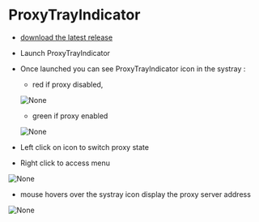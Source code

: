 # ProxyTrayIndicator

- [download the latest release](https://github.com/Daudre-Vignier-Charles/ProxyTrayIndicator/releases/latest)
- Launch ProxyTrayIndicator
- Once launched you can see ProxyTrayIndicator icon in the systray :
  - red if proxy disabled,
  
  ![None](https://user-images.githubusercontent.com/17654421/53884729-8c61ea80-401c-11e9-9c95-1e1d10fb56c0.png)
  - green if proxy enabled
  
  ![None](https://user-images.githubusercontent.com/17654421/53884794-a8658c00-401c-11e9-9ae7-accfac680a2e.png)

- Left click on icon to switch proxy state
- Right click to access menu

![None](https://user-images.githubusercontent.com/17654421/53895036-6e52b500-4031-11e9-84d7-e91211424157.png)

- mouse hovers over the systray icon display the proxy server address

![None](https://user-images.githubusercontent.com/17654421/53895294-02bd1780-4032-11e9-928c-f17ec661a990.png)
